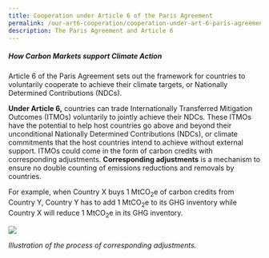 ```yaml
---
title: Cooperation under Article 6 of the Paris Agreement
permalink: /our-art6-cooperation/cooperation-under-art-6-paris-agreement/
description: The Paris Agreement and Article 6
---
```

##### How Carbon Markets support Climate Action

Article 6 of the Paris Agreement sets out the framework for countries to voluntarily cooperate to achieve their climate targets, or Nationally Determined Contributions (NDCs).

**Under Article 6,** countries can trade Internationally Transferred Mitigation Outcomes (ITMOs) voluntarily to jointly achieve their NDCs. These ITMOs have the potential to help host countries go above and beyond their unconditional Nationally Determined Contributions (NDCs), or climate commitments that the host countries intend to achieve without external support. ITMOs could come in the form of carbon credits with corresponding adjustments. **Corresponding adjustments** is a mechanism to ensure no double counting of emissions reductions and removals by countries.

For example, when Country X buys 1 MtCO<sub>2</sub>e of carbon credits from Country Y, Country Y has to add 1 MtCO<sub>2</sub>e to its GHG inventory while Country X will reduce 1 MtCO<sub>2</sub>e in its GHG inventory.


<img src="https://file.go.gov.sg/corrsadj.gif">

*Illustration of the process of corresponding adjustments.*